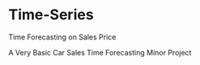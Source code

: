 # Time-Series
Time Forecasting on Sales Price

A Very Basic Car Sales Time Forecasting Minor Project
